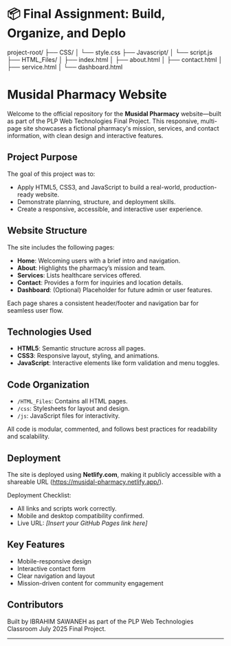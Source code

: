 # 📦 Final Assignment: Build, Organize, and Deplo
project-root/
├── CSS/
│   └── style.css
├── Javascript/
│   └── script.js
├── HTML_Files/
│   ├── index.html
│   ├── about.html
│   ├── contact.html
│   ├── service.html
│   └── dashboard.html


#  Musidal Pharmacy Website

Welcome to the official repository for the **Musidal Pharmacy** website—built as part of the PLP Web Technologies Final Project. This responsive, multi-page site showcases a fictional pharmacy's mission, services, and contact information, with clean design and interactive features.

##  Project Purpose

The goal of this project was to:
- Apply HTML5, CSS3, and JavaScript to build a real-world, production-ready website.
- Demonstrate planning, structure, and deployment skills.
- Create a responsive, accessible, and interactive user experience.

##  Website Structure

The site includes the following pages:
- **Home**: Welcoming users with a brief intro and navigation.
- **About**: Highlights the pharmacy’s mission and team.
- **Services**: Lists healthcare services offered.
- **Contact**: Provides a form for inquiries and location details.
- **Dashboard**: (Optional) Placeholder for future admin or user features.

Each page shares a consistent header/footer and navigation bar for seamless user flow.

##  Technologies Used

- **HTML5**: Semantic structure across all pages.
- **CSS3**: Responsive layout, styling, and animations.
- **JavaScript**: Interactive elements like form validation and menu toggles.

##  Code Organization

- `/HTML_Files`: Contains all HTML pages.
- `/css`: Stylesheets for layout and design.
- `/js`: JavaScript files for interactivity.

All code is modular, commented, and follows best practices for readability and scalability.

##  Deployment

The site is deployed using **Netlify.com**, making it publicly accessible with a shareable URL (https://musidal-pharmacy.netlify.app/).

 Deployment Checklist:
- All links and scripts work correctly.
- Mobile and desktop compatibility confirmed.
- Live URL: _[Insert your GitHub Pages link here]_

##  Key Features

- Mobile-responsive design
- Interactive contact form
- Clear navigation and layout
- Mission-driven content for community engagement

##  Contributors

Built by IBRAHIM SAWANEH as part of the PLP Web Technologies Classroom July 2025 Final Project.

---

